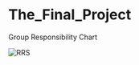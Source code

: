 # The_Final_Project

Group Responsibility Chart

![RRS](https://user-images.githubusercontent.com/96032255/169706613-37a8b4ea-8a84-434b-ba70-232f530f50cb.PNG)
